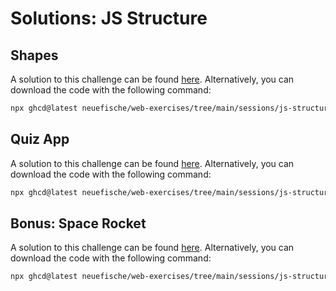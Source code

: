 # Solutions: JS Structure


## Shapes

A solution to this challenge can be found [here](https://github.com/neuefische/web-exercises/tree/main/sessions/js-structure/shapes_solution). Alternatively, you can download the code with the following command:

```bash
npx ghcd@latest neuefische/web-exercises/tree/main/sessions/js-structure/shapes_solution
```

## Quiz App

A solution to this challenge can be found [here](https://github.com/neuefische/web-exercises/tree/main/sessions/js-structure/quiz-app_solution). Alternatively, you can download the code with the following command:

```bash
npx ghcd@latest neuefische/web-exercises/tree/main/sessions/js-structure/quiz-app_solution
```

## Bonus: Space Rocket

A solution to this challenge can be found [here](https://github.com/neuefische/web-exercises/tree/main/sessions/js-structure/spacerocket_solution). Alternatively, you can download the code with the following command:

```bash
npx ghcd@latest neuefische/web-exercises/tree/main/sessions/js-structure/spacerocket_solution
```

